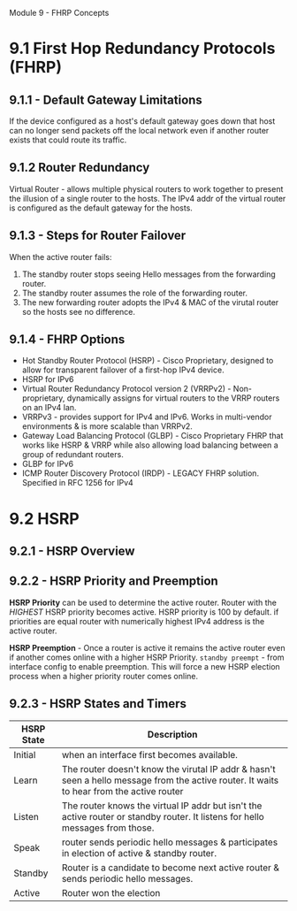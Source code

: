 Module 9 - FHRP Concepts

# 9.1 First Hop Redundancy Protocols (FHRP)
## 9.1.1 - Default Gateway Limitations
If the device configured as a host's default gateway goes down that host can no longer send packets off the local network even if another router exists that could route its traffic.

## 9.1.2 Router Redundancy
Virtual Router - allows multiple physical routers to work together to present the illusion of a single router to the hosts.
The IPv4 addr of the virtual router is configured as the default gateway for the hosts. 

## 9.1.3 - Steps for Router Failover
When the active router fails:
1. The standby router stops seeing Hello messages from the forwarding router.
2. The standby router assumes the role of the forwarding router.
3. The new forwarding router adopts the IPv4 & MAC of the virutal router so the hosts see no difference.

## 9.1.4 - FHRP Options
* Hot Standby Router Protocol (HSRP) - Cisco Proprietary, designed to allow for transparent failover of a first-hop IPv4 device.
* HSRP for IPv6
* Virtual Router Redundancy Protocol version 2 (VRRPv2) - Non-proprietary, dynamically assigns for virtual routers to the VRRP routers on an IPv4 lan.
* VRRPv3 - provides support for IPv4 and IPv6. Works in multi-vendor environments & is more scalable than VRRPv2.
* Gateway Load Balancing Protocol (GLBP) - Cisco Proprietary FHRP that works like HSRP & VRRP while also allowing load balancing between a group of redundant routers.
* GLBP for IPv6
* ICMP Router Discovery Protocol (IRDP) - LEGACY FHRP solution. Specified in RFC 1256 for IPv4

# 9.2 HSRP
## 9.2.1 - HSRP Overview
## 9.2.2 - HSRP Priority and Preemption
**HSRP Priority** can be used to determine the active router. Router with the *HIGHEST* HSRP priority becomes active. HSRP priority is 100 by default.
if priorities are equal router with numerically highest IPv4 address is the active router.

**HSRP Preemption** - Once a router is active it remains the active router even if another comes online with a higher HSRP Priority.
`standby preempt` - from interface config to enable preemption. This will force a new HSRP election process when a higher priority router comes online.

## 9.2.3 - HSRP States and Timers
| HSRP State | Description |
| --- | --- |
| Initial | when an interface first becomes available. |
| Learn | The router doesn't know the virutal IP addr & hasn't seen a hello message from the active router. It waits to hear from the active router |
| Listen | The router knows the virtual IP addr but isn't the active router or standby router. It listens for hello messages from those. |
| Speak | router sends periodic hello messages & participates in election of active & standby router. |
| Standby | Router is a candidate to become next active router & sends periodic hello messages. |
| Active | Router won the election | 